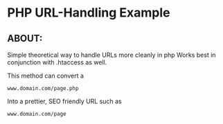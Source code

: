 # PHP URL-Handling Example

## ABOUT:

Simple theoretical way to handle URLs more cleanly in php
Works best in conjunction with .htaccess as well.

This method can convert a 

    www.domain.com/page.php
    
Into a prettier, SEO friendly URL such as 

    www.domain.com/page
    

